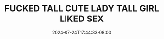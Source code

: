 --- 
title: "FUCKED TALL CUTE LADY  TALL GIRL LIKED SEX"
description: "video bokep FUCKED TALL CUTE LADY  TALL GIRL LIKED SEX doodstream durasi panjang baru"
date: 2024-07-24T17:44:33-08:00
file_code: "w0is1b0u0mll"
draft: false
cover: "1580vhmwjjr81khd.jpg"
tags: ["FUCKED", "TALL", "CUTE", "LADY", "TALL", "GIRL", "LIKED", "SEX", "bokep-indo", "bokep-viral", "bokep-ig"]
length: 581
fld_id: "1399316"
foldername: "AB010"
categories: ["AB010"]
views: 121
---